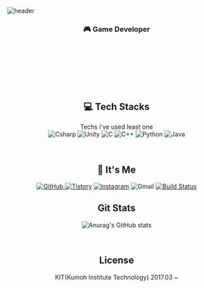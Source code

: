 ![header](https://capsule-render.vercel.app/api?type=wave&color=auto&height=300&section=header&text=SungHyeon ﻿Kim&fontSize=90)  

<div align="center">
    
###  🎮 Game Developer 

<br/><br/><br/><br/><br/><br/>    
    
## 💻 Tech Stacks
Techs i've used least one <br/> 
<img alt="Csharp" src 
="https://img.shields.io/badge/Csharp-239120.svg?&style=for-the-badge&logo=Csharp&logoColor=white"/> <img alt="Unity" src ="https://img.shields.io/badge/Unity-FFFFFF.svg?&style=for-the-badge&logo=Unity&logoColor=black"/> <img alt="C" src 
="https://img.shields.io/badge/C-A8B9CC.svg?&style=for-the-badge&logo=C&logoColor=white"/> <img alt="C++" src ="https://img.shields.io/badge/C++-00599C.svg?&style=for-the-badge&logo=C%2B%2B&logoColor=white"/>  <img alt="Python" src ="https://img.shields.io/badge/Python-3776AB.svg?&style=for-the-badge&logo=Python&logoColor=white"/> <img alt="Java" src ="https://img.shields.io/badge/Java-007396.svg?&style=for-the-badge&logo=Java&logoColor=white"/> 

<br/>

## 🌹 It's Me
<a href = "https://github.com/kimasill"><img alt="GitHub" src ="https://img.shields.io/badge/GitHub-181717.svg?&style=for-the-badge&logo=GitHub&logoColor=white"/>
</a> <a href = "https://kimasill.tistory.com/"> <img alt="Tistory" src ="https://img.shields.io/badge/Tistory-orange.svg?&style=for-the-badge"/></a>
</a> <a href = "https://instagram.com/kimasill"> <img alt="Instagram" src ="https://img.shields.io/badge/Instagram-E4405F.svg?&style=for-the-badge&logo=Slack&logoColor=white"/></a>
<img alt="Gmail" src 
="https://img.shields.io/badge/kibbel1998@gmail.com-EA4335.svg?&style=for-the-badge&logo=Gmail&logoColor=white"/>
[![Build Status](https://travis-ci.org/joemccann/dillinger.svg?branch=master)](https://travis-ci.org/joemccann/dillinger)

## Git Stats
![Anurag's GitHub stats](https://github-readme-stats.vercel.app/api?username=kimasill&show_icons=true&theme=radical)

<br/>

## License

KIT(Kumoh Institute Technology) 2017.03 ~
</div>
